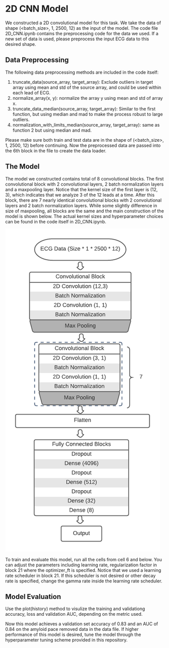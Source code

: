 # 2D CNN Model
  We constructed a 2D convolutional model for this task. We take the data of shape (<batch_size>, 1, 2500, 12) as the input of the model. The code file 2D_CNN.ipynb contains the preprocessing code for the data we used. If a new set of data is used, please preprocess the input ECG data to this desired shape.
  
## Data Preprocessing
  
  The following data preprocessing methods are included in the code itself:
  1. truncate_data(source_array, target_array): Exclude outliers in target array using mean and std of the source array, and could be used within each lead of ECG.
  2. normalize_array(x, y): normalize the array y using mean and std of array x.
  3. truncate_data_median(source_array, target_array): Similar to the first function, but using median and mad to make the process robust to large outliers.
  4. normalization_with_limits_median(source_array, target_array): same as function 2 but using median and mad.
  
  Please make sure both train and test data are in the shape of (<batch_size>, 1, 2500, 12) before continuing. Now the preprocessed data are passed into the 6th block in the file to create the data loader. 
  
## The Model  
  The model we constructed contains total of 8 convolutional blocks. The first convolutional block with 2 convolutional layers, 2 batch normalization layers and a maxpooling layer. Notice that the kernel size of the first layer is (12, 3), which indicates that we analyze 3 of the 12 leads at a time. After this block, there are 7 nearly identical convolutional blocks with 2 convolutional layers and 2 batch normalization layers. While some slightly difference in size of maxpooling, all blocks are the same and the main construction of the model is shown below. The actual kernel sizes and hyperparameter choices can be found in the code itself in 2D_CNN.ipynb.
  
  ![alt text](/2D_CNN_Model.png)
  
To train and evaluate this model, run all the cells from cell 6 and below. You can adjust the parameters including learning rate, regularization factor in block 21 where the optimizer_ft is specified. Notice that we used a learning rate scheduler in block 21. If this scheduler is not desired or other decay rate is specified, change the gamma rate inside the learning rate scheduler. 

## Model Evaluation
Use the plot(history) method to visulize the training and validationg accuracy, loss and validation AUC, depending on the metric used.

Now this model achieves a validation set accuracy of 0.83 and an AUC of 0.84 on the amyloid pace removed data in the data file. If higher performance of this model is desired, tune the model through the hyperparameter tuning scheme provided in this repository. 
